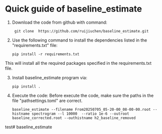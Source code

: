 # Quick guide of baseline_estimate
1. Download the code from github with command:

   	    git clone  https://github.com/ruijiuchen/baseline_estimate.git

2. Use the following command to install the dependencies listed in the "requirements.txt" file:

       pip install -r requirements.txt
   
This will install all the required packages specified in the requirements.txt file.

3. Install baseline_estimate program via:

   	   pip install .

4. Execute the code:
Before execute the code, make sure the paths in the file "pathsettings.toml" are correct.

       baseline_estimate --filename From20250705_05-20-00_08-00-00.root --histname spectrogram --l 10000  --ratio 1e-6 --outroot baseline_corrected.root --outhistname h2_baseline_removed


test# baseline_estimate
